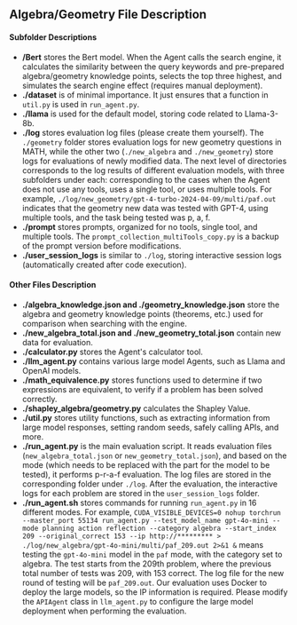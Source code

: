 
## Algebra/Geometry File Description

#### Subfolder Descriptions
+ **/Bert** stores the Bert model. When the Agent calls the search engine, it calculates the similarity between the query keywords and pre-prepared algebra/geometry knowledge points, selects the top three highest, and simulates the search engine effect (requires manual deployment).
+ **./dataset** is of minimal importance. It just ensures that a function in `util.py` is used in `run_agent.py`.
+ **./llama** is used for the default model, storing code related to Llama-3-8b.
+ **./log** stores evaluation log files (please create them yourself). The `./geometry` folder stores evaluation logs for new geometry questions in MATH, while the other two (`./new_algebra` and `./new_geometry`) store logs for evaluations of newly modified data. The next level of directories corresponds to the log results of different evaluation models, with three subfolders under each: corresponding to the cases when the Agent does not use any tools, uses a single tool, or uses multiple tools. For example, `./log/new_geometry/gpt-4-turbo-2024-04-09/multi/paf.out` indicates that the geometry new data was tested with GPT-4, using multiple tools, and the task being tested was p, a, f.
+ **./prompt** stores prompts, organized for no tools, single tool, and multiple tools. The `prompt_collection_multiTools_copy.py` is a backup of the prompt version before modifications.
+ **./user_session_logs** is similar to `./log`, storing interactive session logs (automatically created after code execution).

#### Other Files Description
+ **./algebra_knowledge.json and ./geometry_knowledge.json** store the algebra and geometry knowledge points (theorems, etc.) used for comparison when searching with the engine.
+ **./new_algebra_total.json and ./new_geometry_total.json** contain new data for evaluation.
+ **./calculator.py** stores the Agent's calculator tool.
+ **./llm_agent.py** contains various large model Agents, such as Llama and OpenAI models.
+ **./math_equivalence.py** stores functions used to determine if two expressions are equivalent, to verify if a problem has been solved correctly.
+ **./shapley_algebra/geometry.py** calculates the Shapley Value.
+ **./util.py** stores utility functions, such as extracting information from large model responses, setting random seeds, safely calling APIs, and more.
+ **./run_agent.py** is the main evaluation script. It reads evaluation files (`new_algebra_total.json` or `new_geometry_total.json`), and based on the mode (which needs to be replaced with the part for the model to be tested), it performs p-r-a-f evaluation. The log files are stored in the corresponding folder under `./log`. After the evaluation, the interactive logs for each problem are stored in the `user_session_logs` folder.
+ **./run_agent.sh** stores commands for running `run_agent.py` in 16 different modes. For example, `CUDA_VISIBLE_DEVICES=0 nohup torchrun --master_port 55134 run_agent.py --test_model_name gpt-4o-mini --mode planning action reflection --category algebra --start_index 209 --original_correct 153 --ip http://********* > ./log/new_algebra/gpt-4o-mini/multi/paf_209.out 2>&1 &` means testing the `gpt-4o-mini` model in the `paf` mode, with the category set to algebra. The test starts from the 209th problem, where the previous total number of tests was 209, with 153 correct. The log file for the new round of testing will be `paf_209.out`. Our evaluation uses Docker to deploy the large models, so the IP information is required. Please modify the `APIAgent` class in `llm_agent.py` to configure the large model deployment when performing the evaluation.


